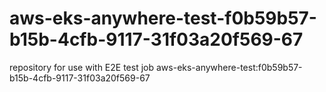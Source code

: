 # aws-eks-anywhere-test-f0b59b57-b15b-4cfb-9117-31f03a20f569-67
repository for use with E2E test job aws-eks-anywhere-test:f0b59b57-b15b-4cfb-9117-31f03a20f569-67
